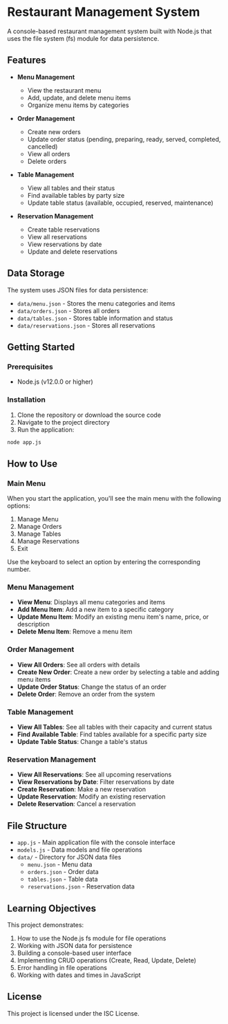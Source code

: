 # Restaurant Management System

A console-based restaurant management system built with Node.js that uses the file system (fs) module for data persistence.

## Features

- **Menu Management**
  - View the restaurant menu
  - Add, update, and delete menu items
  - Organize menu items by categories

- **Order Management**
  - Create new orders
  - Update order status (pending, preparing, ready, served, completed, cancelled)
  - View all orders
  - Delete orders

- **Table Management**
  - View all tables and their status
  - Find available tables by party size
  - Update table status (available, occupied, reserved, maintenance)

- **Reservation Management**
  - Create table reservations
  - View all reservations
  - View reservations by date
  - Update and delete reservations

## Data Storage

The system uses JSON files for data persistence:

- `data/menu.json` - Stores the menu categories and items
- `data/orders.json` - Stores all orders
- `data/tables.json` - Stores table information and status
- `data/reservations.json` - Stores all reservations

## Getting Started

### Prerequisites

- Node.js (v12.0.0 or higher)

### Installation

1. Clone the repository or download the source code
2. Navigate to the project directory
3. Run the application:

```bash
node app.js
```

## How to Use

### Main Menu

When you start the application, you'll see the main menu with the following options:

1. Manage Menu
2. Manage Orders
3. Manage Tables
4. Manage Reservations
5. Exit

Use the keyboard to select an option by entering the corresponding number.

### Menu Management

- **View Menu**: Displays all menu categories and items
- **Add Menu Item**: Add a new item to a specific category
- **Update Menu Item**: Modify an existing menu item's name, price, or description
- **Delete Menu Item**: Remove a menu item

### Order Management

- **View All Orders**: See all orders with details
- **Create New Order**: Create a new order by selecting a table and adding menu items
- **Update Order Status**: Change the status of an order
- **Delete Order**: Remove an order from the system

### Table Management

- **View All Tables**: See all tables with their capacity and current status
- **Find Available Table**: Find tables available for a specific party size
- **Update Table Status**: Change a table's status

### Reservation Management

- **View All Reservations**: See all upcoming reservations
- **View Reservations by Date**: Filter reservations by date
- **Create Reservation**: Make a new reservation
- **Update Reservation**: Modify an existing reservation
- **Delete Reservation**: Cancel a reservation

## File Structure

- `app.js` - Main application file with the console interface
- `models.js` - Data models and file operations
- `data/` - Directory for JSON data files
  - `menu.json` - Menu data
  - `orders.json` - Order data
  - `tables.json` - Table data
  - `reservations.json` - Reservation data

## Learning Objectives

This project demonstrates:

1. How to use the Node.js fs module for file operations
2. Working with JSON data for persistence
3. Building a console-based user interface
4. Implementing CRUD operations (Create, Read, Update, Delete)
5. Error handling in file operations
6. Working with dates and times in JavaScript

## License

This project is licensed under the ISC License.
